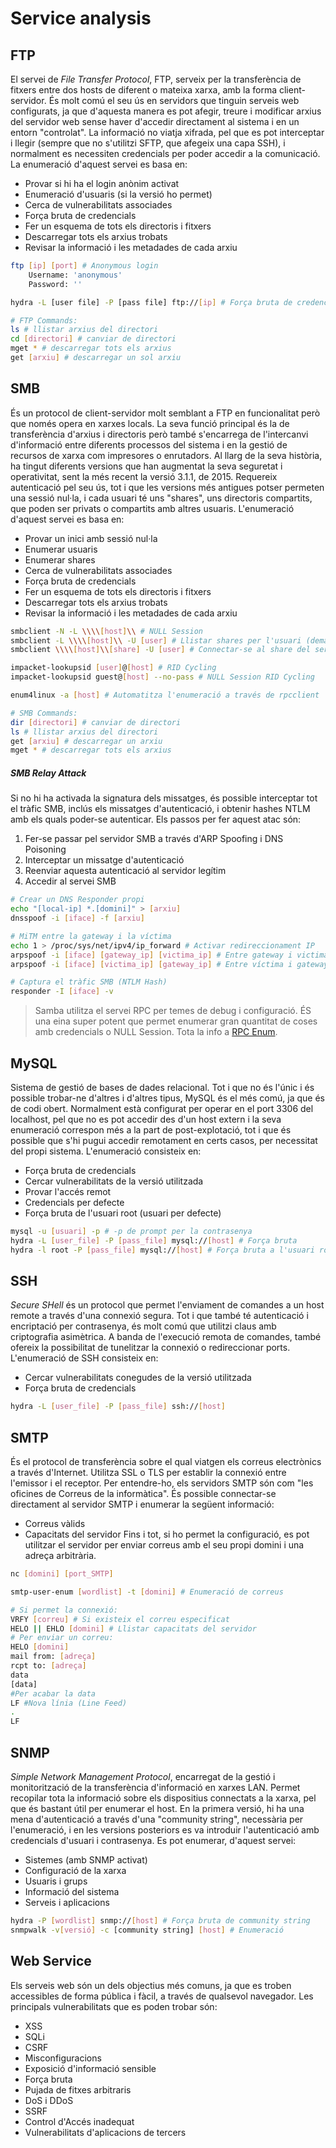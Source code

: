 # Service analysis
## FTP
El servei de _File Transfer Protocol_, FTP, serveix per la transferència de fitxers entre dos hosts de diferent o mateixa xarxa, amb la forma client-servidor. És molt comú el seu ús en servidors que tinguin serveis web configurats, ja que d'aquesta manera es pot afegir, treure i modificar arxius del servidor web sense haver d'accedir directament al sistema i en un entorn "controlat". La informació no viatja xifrada, pel que es pot interceptar i llegir (sempre que no s'utilitzi SFTP, que afegeix una capa SSH), i normalment es necessiten credencials per poder accedir a la comunicació. 
La enumeració d'aquest servei es basa en:
- Provar si hi ha el login anònim activat
- Enumeració d'usuaris (si la versió ho permet)
- Cerca de vulnerabilitats associades
- Força bruta de credencials
- Fer un esquema de tots els directoris i fitxers
- Descarregar tots els arxius trobats
- Revisar la informació i les metadades de cada arxiu
```bash
ftp [ip] [port] # Anonymous login
	Username: 'anonymous'
	Password: ''

hydra -L [user file] -P [pass file] ftp://[ip] # Força bruta de credencials

# FTP Commands:
ls # llistar arxius del directori
cd [directori] # canviar de directori
mget * # descarregar tots els arxius
get [arxiu] # descarregar un sol arxiu
```
## SMB
És un protocol de client-servidor molt semblant a FTP en funcionalitat però que només opera en xarxes locals. La seva funció principal és la de transferència d'arxius i directoris però també s'encarrega de l'intercanvi d'informació entre diferents processos del sistema i en la gestió de recursos de xarxa com impresores o enrutadors. Al llarg de la seva història, ha tingut diferents versions que han augmentat la seva seguretat i operativitat, sent la més recent la versió 3.1.1, de 2015. Requereix autenticació pel seu ús, tot i que les versions més antigues potser permeten una sessió nul·la, i cada usuari té uns "shares", uns directoris compartits, que poden ser privats o compartits amb altres usuaris. 
L'enumeració d'aquest servei es basa en:
- Provar un inici amb sessió nul·la
- Enumerar usuaris
- Enumerar shares
- Cerca de vulnerabilitats associades
- Força bruta de credencials
- Fer un esquema de tots els directoris i fitxers
- Descarregar tots els arxius trobats
- Revisar la informació i les metadades de cada arxiu
```bash
smbclient -N -L \\\\[host]\\ # NULL Session
smbclient -L \\\\[host]\\ -U [user] # Llistar shares per l'usuari (demana contrasenya)
smbclient \\\\[host]\\[share] -U [user] # Connectar-se al share del servidor SMB (demana contrasenya)

impacket-lookupsid [user]@[host] # RID Cycling
impacket-lookupsid guest@[host] --no-pass # NULL Session RID Cycling

enum4linux -a [host] # Automatitza l'enumeració a través de rpcclient

# SMB Commands:
dir [directori] # canviar de directori
ls # llistar arxius del directori
get [arxiu] # descarregar un arxiu
mget * # descarregar tots els arxius
```
##### SMB Relay Attack
Si no hi ha activada la signatura dels missatges, és possible interceptar tot el tràfic SMB, inclús els missatges d'autenticació, i obtenir hashes NTLM amb els quals poder-se autenticar. Els passos per fer aquest atac són:
1. Fer-se passar pel servidor SMB a través d'ARP Spoofing i DNS Poisoning
2. Interceptar un missatge d'autenticació
3. Reenviar aquesta autenticació al servidor legítim
4. Accedir al servei SMB
```bash
# Crear un DNS Responder propi
echo "[local-ip] *.[domini]" > [arxiu]
dnsspoof -i [iface] -f [arxiu]

# MiTM entre la gateway i la víctima
echo 1 > /proc/sys/net/ipv4/ip_forward # Activar redireccionament IP
arpspoof -i [iface] [gateway_ip] [victima_ip] # Entre gateway i victima
arpspoof -i [iface] [victima_ip] [gateway_ip] # Entre víctima i gateway

# Captura el tràfic SMB (NTLM Hash)
responder -I [iface] -v
```
> Samba utilitza el servei RPC per temes de debug i configuració. ÉS una eina super potent que permet enumerar gran quantitat de coses amb credencials o NULL Session. Tota la info a [RPC Enum](https://www.hackingarticles.in/active-directory-enumeration-rpcclient/).
## MySQL
Sistema de gestió de bases de dades relacional. Tot i que no és l'únic i és possible trobar-ne d'altres i d'altres tipus, MySQL és el més comú, ja que és de codi obert. Normalment està configurat per operar en el port 3306 del localhost, pel que no es pot accedir des d'un host extern i la seva enumeració correspon més a la part de post-explotació, tot i que és possible que s'hi pugui accedir remotament en certs casos, per necessitat del propi sistema.
L'enumeració consisteix en:
- Força bruta de credencials
- Cercar vulnerabilitats de la versió utilitzada
- Provar l'accés remot
- Credencials per defecte
- Força bruta de l'usuari root (usuari per defecte)
```bash
mysql -u [usuari] -p # -p de prompt per la contrasenya
hydra -L [user_file] -P [pass_file] mysql://[host] # Força bruta
hydra -l root -P [pass_file] mysql://[host] # Força bruta a l'usuari root
```
## SSH
_Secure SHell_ és un protocol que permet l'enviament de comandes a un host remote a través d'una connexió segura. Tot i que també té autenticació i encriptació per contrasenya, és molt comú que utilitzi claus amb criptografia asimètrica. A banda de l'execució remota de comandes, també ofereix la possibilitat de tunelitzar la connexió o redireccionar ports.
L'enumeració de SSH consisteix en:
- Cercar vulnerabilitats conegudes de la versió utilitzada
- Força bruta de credencials
```bash
hydra -L [user_file] -P [pass_file] ssh://[host]
```

## SMTP
És el protocol de transferència sobre el qual viatgen els correus electrònics a través d'Internet. Utilitza SSL o TLS per establir la connexió entre l'emissor i el receptor. Per entendre-ho, els servidors SMTP són com "les oficines de Correus de la informàtica". És possible connectar-se directament al servidor SMTP i enumerar la següent informació:
- Correus vàlids
- Capacitats del servidor
Fins i tot, si ho permet la configuració, es pot utilitzar el servidor per enviar correus amb el seu propi domini i una adreça arbitrària.
```bash
nc [domini] [port_SMTP]

smtp-user-enum [wordlist] -t [domini] # Enumeració de correus

# Si permet la connexió:
VRFY [correu] # Si existeix el correu especificat
HELO || EHLO [domini] # Llistar capacitats del servidor
# Per enviar un correu:
HELO [domini]
mail from: [adreça]
rcpt to: [adreça]
data
[data]
#Per acabar la data
LF #Nova línia (Line Feed)
.
LF
```
## SNMP
_Simple Network Management Protocol_, encarregat de la gestió i monitorització de la transferència d'informació en xarxes LAN. Permet recopilar tota la informació sobre els dispositius connectats a la xarxa, pel que és bastant útil per enumerar el host. 
En la primera versió, hi ha una mena d'autenticació a través d'una "community string", necessària per l'enumeració, i en les versions posteriors es va introduir l'autenticació amb credencials d'usuari i contrasenya.
Es pot enumerar, d'aquest servei:
- Sistemes (amb SNMP activat)
- Configuració de la xarxa
- Usuaris i grups
- Informació del sistema
- Serveis i aplicacions
```bash
hydra -P [wordlist] snmp://[host] # Força bruta de community string
snmpwalk -v[versió] -c [community string] [host] # Enumeració
```
## Web Service
Els serveis web són un dels objectius més comuns, ja que es troben accessibles de forma pública i fàcil, a través de qualsevol navegador. Les principals vulnerabilitats que es poden trobar són:
- XSS
- SQLi
- CSRF
- Misconfiguracions
- Exposició d'informació sensible
- Força bruta
- Pujada de fitxes arbitraris
- DoS i DDoS
- SSRF
- Control d'Accés inadequat
- Vulnerabilitats d'aplicacions de tercers
